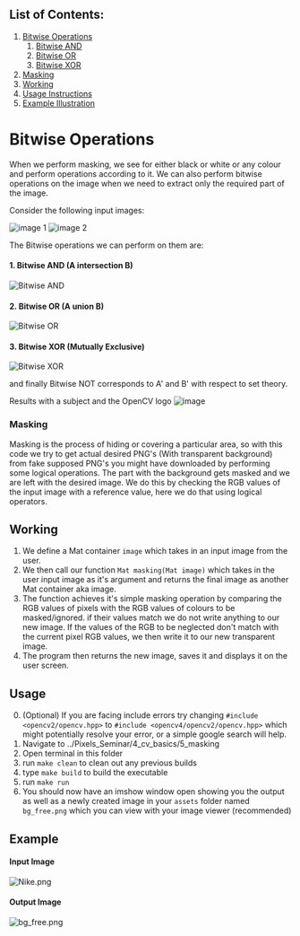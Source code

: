 ## List of Contents:
1. [Bitwise Operations](#Bitwise-Operations)
    1. [Bitwise AND](#1.-Bitwise-AND-(A-intersection-B))
    2. [Bitwise OR](#2.-Bitwise-OR-(A-union-B))
    3. [Bitwise XOR](#3.-Bitwise-XOR-(Mutually-Exclusive))
2. [Masking](#Masking)
3. [Working](#Working)
4. [Usage Instructions](#Usage)
5. [Example Illustration](#Example)


# Bitwise Operations
When we perform masking, we see for either black or white or any colour and perform operations according to it. We can also perform bitwise operations on the image when we need to extract only the required part of the image.

Consider the following input images:  


![image 1](https://user-images.githubusercontent.com/99654265/227601983-c6f6d6f5-eb45-4ab7-8cb4-90f5f0473a7b.png)
![image 2](https://user-images.githubusercontent.com/99654265/227602241-5a8c4194-9b94-4232-8f62-102255c7edc6.png)

The Bitwise operations we can perform on them are:
#### 1. Bitwise AND (A intersection B)  
![Bitwise AND](https://user-images.githubusercontent.com/99654265/227602694-a658aa5a-5f25-4054-8179-70bb0b09aeb6.png)

#### 2. Bitwise OR (A union B)  
![Bitwise OR](https://user-images.githubusercontent.com/99654265/227602846-882d276a-54db-4297-a3a4-b1fcb37734de.png)

#### 3. Bitwise XOR (Mutually Exclusive)  
![Bitwise XOR](https://user-images.githubusercontent.com/99654265/227610937-ed4dcb0c-3b9a-464c-8315-48e91a9777ea.png)

and finally Bitwise NOT corresponds to A' and B' with respect to set theory.

Results with a subject and the OpenCV logo
![image](https://user-images.githubusercontent.com/99654265/227612770-bf40900d-2a7c-4bda-a7ef-2a730ba3a706.png)



### Masking
Masking is the process of hiding or covering a particular area, so with this code we try to get actual desired PNG's (With transparent background) from fake supposed PNG's you might have downloaded by performing some logical operations. The part with the background gets masked and we are left with the desired image.
We do this by checking the RGB values of the input image with a reference value, here we do that using logical operators.

## Working
1. We define a Mat container ```image``` which takes in an input image from the user.
2. We then call our function ```Mat masking(Mat image)``` which takes in the user input image as it's argument and returns the final image as another Mat container aka image.
3. The function achieves it's simple masking operation by comparing the RGB values of pixels with the RGB values of colours to be masked/ignored.
if their values match we do not write anything to our new image.
If the values of the RGB to be neglected don't match with the current pixel RGB values, we then write it to our new transparent image.
4. The program then returns the new image, saves it and displays it on the user screen.

## Usage
0. (Optional) If you are facing include errors try changing ```#include <opencv2/opencv.hpp>``` to ```#include <opencv4/opencv2/opencv.hpp>```    which might potentially resolve your error, or a simple google search will help.
1. Navigate to ../Pixels_Seminar/4_cv_basics/5_masking
2. Open terminal in this folder
3. run   ```make clean``` to clean out any previous builds
4. type ```make build``` to build the executable
5. run ```make run```
6. You should now have an imshow window open showing you the output as well as a newly created image in your ```assets``` folder named ```bg_free.png``` which you can view with your image viewer (recommended) 


## Example
#### Input Image
![Nike.png](https://i.imgur.com/aX8x8QT.png "nike.png")

#### Output Image
![bg_free.png](https://i.imgur.com/xJvIrrn.png "bg_free.png")